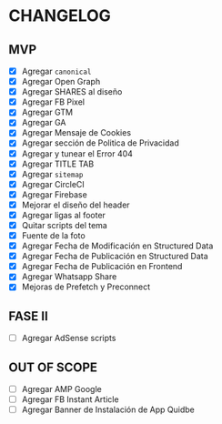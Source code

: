# CHANGELOG

## MVP

* [X] Agregar `canonical`
* [X] Agregar Open Graph
* [X] Agregar SHARES al diseño
* [X] Agregar FB Pixel
* [X] Agregar GTM
* [X] Agregar GA
* [X] Agregar Mensaje de Cookies
* [X] Agregar sección de Politica de Privacidad
* [X] Agregar y tunear el Error 404
* [X] Agregar TITLE TAB
* [X] Agregar `sitemap`
* [X] Agregar CircleCI
* [X] Agregar Firebase
* [X] Mejorar el diseño del header
* [X] Agregar ligas al footer
* [X] Quitar scripts del tema
* [X] Fuente de la foto
* [X] Agregar Fecha de Modificación en Structured Data
* [X] Agregar Fecha de Publicación en Structured Data
* [X] Agregar Fecha de Publicación en Frontend
* [X] Agregar Whatsapp Share
* [X] Mejoras de Prefetch y Preconnect

## FASE II

* [ ] Agregar AdSense scripts

## OUT OF SCOPE

* [ ] Agregar AMP Google
* [ ] Agregar FB Instant Article
* [ ] Agregar Banner de Instalación de App Quidbe
